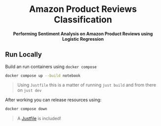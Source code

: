 <div>
  <h1 align="center">Amazon Product Reviews Classification</h1>
  <h4 align="center">
    Performing Sentiment Analysis on Amazon Product Reviews using Logistic Regression
  </h4>
</div>

## Run Locally

Build an run containers using `docker compose`

```bash
docker compose up --build notebook
```

> Using `Justfile` this is a matter of running `just build` and from
> there on `just dev`

After working you can release resources using:

```bash
docker compose down
```

> A [Justfile][1] is included!

[1]: https://just.systems

